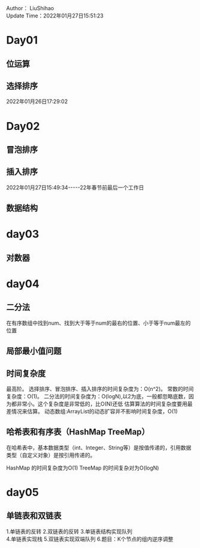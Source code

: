 Author： LiuShihao <br>
Update Time：2022年01月27日15:51:23

# Day01
## 位运算

## 选择排序
2022年01月26日17:29:02
# Day02
## 冒泡排序

## 插入排序
2022年01月27日15:49:34-----22年春节前最后一个工作日

## 数据结构

# day03
## 对数器
# day04
## 二分法
在有序数组中找到num、找到大于等于num的最右的位置、小于等于num最左的位置
## 局部最小值问题

## 时间复杂度
最高阶。
选择排序、冒泡排序、插入排序的时间复杂度为：O(n^2)。
常数的时间复杂度：O(1)。 
二分法的时间复杂度为：O(logN),以2为底，一般都忽略底数，因为都非常小。这个复杂度是非常低的，比O(N)还低
估算算法的时间复杂度要用最差情况来估算。
动态数组:ArrayList的动态扩容并不影响时间复杂度，O(1)
## 哈希表和有序表（HashMap TreeMap）
在哈希表中，基本数据类型（int、Integer、String等）是按值传递的，引用数据类型（自定义对象）是按引用传递的。

HashMap 的时间复杂度为O(1)
TreeMap 的时间复杂对为O(logN)

# day05
## 单链表和双链表
1.单链表的反转
2.双链表的反转
3.单链表结构实现队列  
4.单链表实现栈
5.双链表实现双端队列
6.题目：K个节点的组内逆序调整